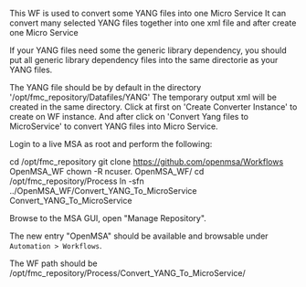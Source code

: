 This WF is used to convert some YANG files into one Micro Service
It can convert many selected YANG files together into one xml file and after create one Micro Service

If your YANG files need some the generic library dependency, you should put all generic library dependency files into the same directorie as your YANG files.

The YANG file should be by default in the directory '/opt/fmc_repository/Datafiles/YANG'
The temporary output xml will be created in the same directory.
Click at first on 'Create Converter Instance' to create on WF instance. And after click on 'Convert Yang files to MicroService' to convert YANG files into Micro Service. 


Login to a live MSA as root and perform the following:

  cd /opt/fmc_repository
  git clone https://github.com/openmsa/Workflows OpenMSA_WF
  chown -R ncuser. OpenMSA_WF/
  cd /opt/fmc_repository/Process
  ln -sfn ../OpenMSA_WF/Convert_YANG_To_MicroService Convert_YANG_To_MicroService

Browse to the MSA GUI, open "Manage Repository".

The new entry "OpenMSA" should be available and browsable under `Automation > Workflows`.

The WF path should be /opt/fmc_repository/Process/Convert_YANG_To_MicroService/
